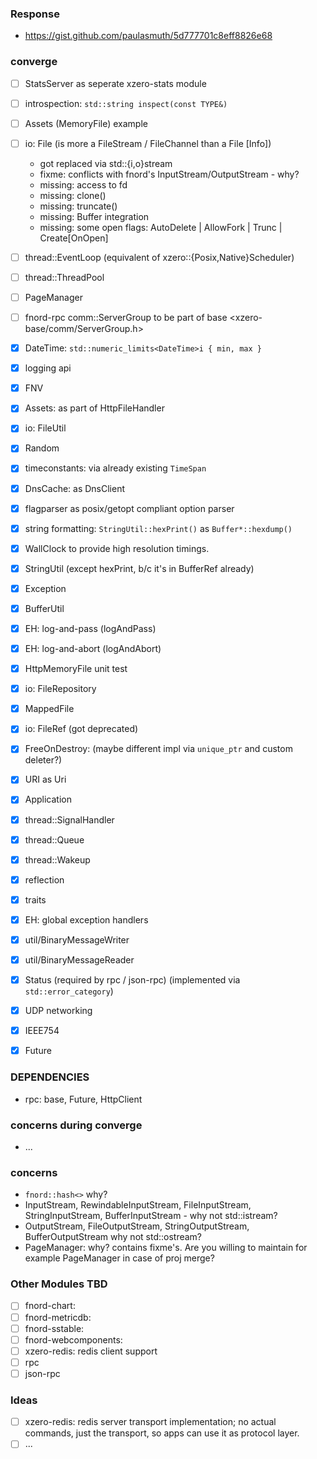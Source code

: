  
### Response

- https://gist.github.com/paulasmuth/5d777701c8eff8826e68

### converge

- [ ] StatsServer as seperate xzero-stats module
- [ ] introspection: `std::string inspect(const TYPE&)`
- [ ] Assets (MemoryFile) example

- [ ] io: File (is more a FileStream / FileChannel than a File [Info])
  - got replaced via std::{i,o}stream
  - fixme: conflicts with fnord's InputStream/OutputStream - why?
  - missing: access to fd
  - missing: clone()
  - missing: truncate()
  - missing: Buffer integration
  - missing: some open flags: AutoDelete | AllowFork | Trunc | Create[OnOpen]
- [ ] thread::EventLoop (equivalent of xzero::{Posix,Native}Scheduler)
- [ ] thread::ThreadPool
- [ ] PageManager
- [ ] fnord-rpc comm::ServerGroup to be part of base
      <xzero-base/comm/ServerGroup.h>
- [x] DateTime: `std::numeric_limits<DateTime>i { min, max }`
- [x] logging api
- [x] FNV
- [x] Assets: as part of HttpFileHandler
- [x] io: FileUtil
- [x] Random
- [x] timeconstants: via already existing `TimeSpan`
- [x] DnsCache: as DnsClient
- [x] flagparser as posix/getopt compliant option parser
- [x] string formatting: `StringUtil::hexPrint()` as `Buffer*::hexdump()`
- [x] WallClock to provide high resolution timings.
- [x] StringUtil (except hexPrint, b/c it's in BufferRef already)
- [x] Exception
- [x] BufferUtil
- [x] EH: log-and-pass (logAndPass)
- [x] EH: log-and-abort (logAndAbort)
- [x] HttpMemoryFile unit test
- [x] io: FileRepository
- [x] MappedFile
- [x] io: FileRef (got deprecated)
- [x] FreeOnDestroy: (maybe different impl via `unique_ptr` and custom deleter?)
- [x] URI as Uri
- [x] Application
- [x] thread::SignalHandler
- [x] thread::Queue
- [x] thread::Wakeup
- [x] reflection
- [x] traits
- [x] EH: global exception handlers
- [x] util/BinaryMessageWriter
- [x] util/BinaryMessageReader
- [x] Status (required by rpc / json-rpc)
      (implemented via `std::error_category`)
- [x] UDP networking
- [x] IEEE754
- [x] Future

### DEPENDENCIES

- rpc: base, Future, HttpClient

### concerns during converge

- ...

### concerns

- `fnord::hash<>` why?
- InputStream, RewindableInputStream, FileInputStream, StringInputStream,
  BufferInputStream - why not std::istream?
- OutputStream, FileOutputStream, StringOutputStream, BufferOutputStream
  why not std::ostream?
- PageManager: why? contains fixme's.
  Are you willing to maintain for example PageManager in case of proj merge?

### Other Modules TBD

- [ ] fnord-chart:
- [ ] fnord-metricdb:
- [ ] fnord-sstable:
- [ ] fnord-webcomponents:
- [ ] xzero-redis: redis client support
- [ ] rpc
- [ ] json-rpc

### Ideas

- [ ] xzero-redis: redis server transport implementation;
      no actual commands, just the transport,
      so apps can use it as protocol layer.
- [ ] ...
